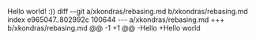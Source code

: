 Hello world! :))
diff --git a/xkondras/rebasing.md b/xkondras/rebasing.md
index e965047..802992c 100644
--- a/xkondras/rebasing.md
+++ b/xkondras/rebasing.md
@@ -1 +1 @@
-Hello
+Hello world

